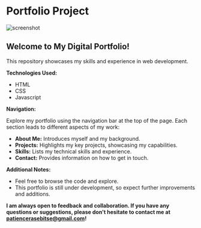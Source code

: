 # Portfolio Project

 ![screenshot](https://github.com/OlebogengRasebitse/Olebogeng-Rasebitse-Profile/assets/125869833/d933d95b-df97-4a57-a247-341c58b1c852)

 ## Welcome to My Digital Portfolio!

This repository showcases my skills and experience in web development. 

**Technologies Used:**

* HTML
* CSS
* Javascript

**Navigation:**

Explore my portfolio using the navigation bar at the top of the page. Each section leads to different aspects of my work:

* **About Me:** Introduces myself and my background.
* **Projects:** Highlights my key projects, showcasing my capabilities. 
* **Skills:** Lists my technical skills and experience.
* **Contact:** Provides information on how to get in touch.

**Additional Notes:**

* Feel free to browse the code and explore.
* This portfolio is still under development, so expect further improvements and additions.

**I am always open to feedback and collaboration. If you have any questions or suggestions, please don't hesitate to contact me at patiencerasebitse@gmail.com!**



